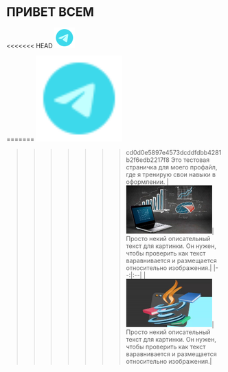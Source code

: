 # ПРИВЕТ ВСЕМ
<<<<<<< HEAD
[<img title="Мой Телеграм" width="48" src="https://github.com/agvaravin/agvaravin/blob/main/pix/ico/telegram.png" />][MyTelegram]


=======
[<img title="Мой Телеграм" width="200" src="https://github.com/agvaravin/agvaravin/blob/main/pix/ico/telegram.png" />][MyTelegram]
>>>>>>> cd0d0e5897e4573dcddfdbb4281b2f6edb2217f8
Это тестовая страничка для моего профайл, где я тренирую свои навыки в оформлении.
|[<img title="Портфолио Аналитика Данных" width="200" src="https://github.com/agvaravin/agvaravin/blob/main/pix/main_ad.jpg" />][DataAnalitic]|Просто некий описательный текст для картинки. Он нужен, чтобы проверить как текст варавнивается и размещается относительно изображения.|
|--:|:--|
|[<img title="Портфолио Аналитика Данных" width="200" src="https://github.com/agvaravin/agvaravin/blob/main/pix/main_java.jpg" />][DataAnalitic]|Просто некий описательный текст для картинки. Он нужен, чтобы проверить как текст варавнивается и размещается относительно изображения.|

[DataAnalitic]: https://github.com/agvaravin/DataAnalitic
[MyTelegram]: https://t.me/AGVaravin
